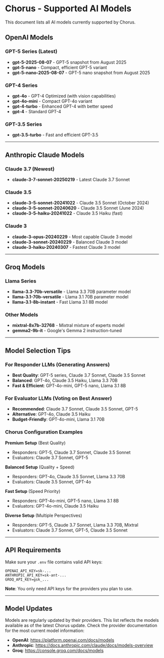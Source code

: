 # Chorus - Supported AI Models

This document lists all AI models currently supported by Chorus.

## OpenAI Models

### GPT-5 Series (Latest)
- **gpt-5-2025-08-07** - GPT-5 snapshot from August 2025
- **gpt-5-nano** - Compact, efficient GPT-5 variant
- **gpt-5-nano-2025-08-07** - GPT-5 nano snapshot from August 2025

### GPT-4 Series
- **gpt-4o** - GPT-4 Optimized (with vision capabilities)
- **gpt-4o-mini** - Compact GPT-4o variant
- **gpt-4-turbo** - Enhanced GPT-4 with better speed
- **gpt-4** - Standard GPT-4

### GPT-3.5 Series
- **gpt-3.5-turbo** - Fast and efficient GPT-3.5

---

## Anthropic Claude Models

### Claude 3.7 (Newest)
- **claude-3-7-sonnet-20250219** - Latest Claude 3.7 Sonnet

### Claude 3.5
- **claude-3-5-sonnet-20241022** - Claude 3.5 Sonnet (October 2024)
- **claude-3-5-sonnet-20240620** - Claude 3.5 Sonnet (June 2024)
- **claude-3-5-haiku-20241022** - Claude 3.5 Haiku (fast)

### Claude 3
- **claude-3-opus-20240229** - Most capable Claude 3 model
- **claude-3-sonnet-20240229** - Balanced Claude 3 model
- **claude-3-haiku-20240307** - Fastest Claude 3 model

---

## Groq Models

### Llama Series
- **llama-3.3-70b-versatile** - Llama 3.3 70B parameter model
- **llama-3.1-70b-versatile** - Llama 3.1 70B parameter model
- **llama-3.1-8b-instant** - Fast Llama 3.1 8B model

### Other Models
- **mixtral-8x7b-32768** - Mixtral mixture of experts model
- **gemma2-9b-it** - Google's Gemma 2 instruction-tuned

---

## Model Selection Tips

### For Responder LLMs (Generating Answers)
- **Best Quality**: GPT-5 series, Claude 3.7 Sonnet, Claude 3.5 Sonnet
- **Balanced**: GPT-4o, Claude 3.5 Haiku, Llama 3.3 70B
- **Fast & Efficient**: GPT-4o-mini, GPT-5 nano, Llama 3.1 8B

### For Evaluator LLMs (Voting on Best Answer)
- **Recommended**: Claude 3.7 Sonnet, Claude 3.5 Sonnet, GPT-5
- **Alternative**: GPT-4o, Claude 3.5 Haiku
- **Budget-Friendly**: GPT-4o-mini, Llama 3.1 70B

### Chorus Configuration Examples

**Premium Setup** (Best Quality)
- Responders: GPT-5, Claude 3.7 Sonnet, Claude 3.5 Sonnet
- Evaluators: Claude 3.7 Sonnet, GPT-5

**Balanced Setup** (Quality + Speed)
- Responders: GPT-4o, Claude 3.5 Sonnet, Llama 3.3 70B
- Evaluators: Claude 3.5 Sonnet, GPT-4o

**Fast Setup** (Speed Priority)
- Responders: GPT-4o-mini, GPT-5 nano, Llama 3.1 8B
- Evaluators: GPT-4o-mini, Claude 3.5 Haiku

**Diverse Setup** (Multiple Perspectives)
- Responders: GPT-5, Claude 3.7 Sonnet, Llama 3.3 70B, Mixtral
- Evaluators: Claude 3.7 Sonnet, GPT-5, Claude 3.5 Sonnet

---

## API Requirements

Make sure your `.env` file contains valid API keys:

```env
OPENAI_API_KEY=sk-...
ANTHROPIC_API_KEY=sk-ant-...
GROQ_API_KEY=gsk_...
```

**Note**: You only need API keys for the providers you plan to use.

---

## Model Updates

Models are regularly updated by their providers. This list reflects the models available as of the latest Chorus update. Check the provider documentation for the most current model information:

- **OpenAI**: https://platform.openai.com/docs/models
- **Anthropic**: https://docs.anthropic.com/claude/docs/models-overview
- **Groq**: https://console.groq.com/docs/models

